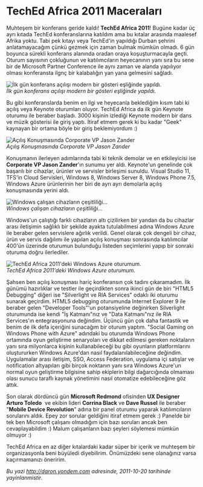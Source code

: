 # TechEd Africa 2011 Maceraları 

Muhteşem bir konferans geride kaldı! **TechEd Africa 2011**! Bugüne
kadar üç ayrı kıtada TechEd konferanslarına katıldım ama bu kıtalar
arasında maalesef Afrika yoktu. Tabi pek kıtayı veya TechEd'in yapıldığı
Durban şehrini anlatamayacağım çünkü gezmek için zaman bulmak mümkün
olmadı. 6 gün boyunca sürekli konferans alanında oradan oraya
koşuşturmacayla geçti. Oturum sayısının çokluğunun ve katılımcıların
heyecanının yanı sıra bu sene bir de Microsoft Partner Conference ile
aynı zaman ve alanda yapılıyor olması konferansta ilgnç bir kalabalığın
yan yana gelmesini sağladı.

![İlk gün konferans açılışı modern bir gösteri eşliğinde
yapıldı.](../media/TechEd_Africa_2011_Maceralari/DSC00207.jpg)\
*İlk gün konferans açılışı modern bir gösteri eşliğinde yapıldı.*

Bu gibi konferanslarda benim en ilgi ve heyecanla beklediğim kısım tabi
ki açılış veya Keynote oturumları oluyor. TechEd Africa da ilk gün
Keynote oturumu ile beraber başladı. 3000 kişinin izlediği Keynote
modern bir dans ve müzik gösterisi ile giriş yaptı. İtiraf etmem gerek
ki bu kadar "Geek" kaynayan bir ortama böyle bir giriş beklemiyordum :)

![Açılış Konuşmasında Corporate VP Jason
Zander](../media/TechEd_Africa_2011_Maceralari/DSC00215.jpg)\
*Açılış Konuşmasında Corporate VP Jason Zander*

Konuşmanın ilerleyen adımlarında tabi ki teknik demolar ve en
etkileyicisi ise **Corporate VP Jason Zander**'ın sunumu yer aldı.
Keynote'un genelinde çok başarılı bir cihazlar, ürünler ve servisler
birleşimi sunuldu. Visual Studio 11, TFS'in Cloud Servisleri, Windows 8,
Windows Server 8, Windows Phone 7.5, Windows Azure ürünlerinin her biri
de ayrı ayrı demolarla açılış konuşmasında yerini aldı.

![Windows çalışan cihazların
çeşitliliği...](../media/TechEd_Africa_2011_Maceralari/DSC00216.jpg)\
*Windows çalışan cihazların çeşitliliği...*

Windows'un çalıştığı farklı cihazların altı çizilirken bir yandan da bu
cihazlar arası iletişimin sağlıklı bir şekilde ayakta tutulabilmesi
adına Windows Azure ile beraber gelen servislere ağırlık verildi. Genel
olarak çok dengeli bir cihaz, ürün ve servis dağılımı ile yapılan açılış
konuşması sonrasında katılımcılar 400'ün üzerinde oturumun bulunduğu
listeden seçimlerini yapıp bir sonraki oturuma doğru ilerlediler.

![TechEd Africa 2011'deki Windows Azure
oturumum.](../media/TechEd_Africa_2011_Maceralari/DSC00232.jpg)\
*TechEd Africa 2011'deki Windows Azure oturumum.*

Şahsen ben açılış konuşması hariç konferansın çok tadını çıkaramadım.
İlk günümü hazırlıklar ve testler ile geçirdikten sonra ikinci gün de
biri "HTML5 Debugging" diğeri ise "Silverlight ve RIA Services" odaklı
iki oturumu sunarak geçirdim. HTML5 debugging oturumunda Internet
Explorer 9 ile beraber gelen "Developer Tools"'un potansiyeline
değinirken Silverlight oturumunda ise kendi "İş Katmanı"nız ve "Data
Katmanı"nız ile RIA Services'ın entegrasyonuna değindim. Üçüncü gün çok
daha fantastik ve benim de ilk defa içeriğini sunacağım bir oturum
yaptım. "Social Gaming on Windows Phone with Azure" adındaki bu oturumda
Windows Phone ortamında oyun geliştirme senaryoları ve dikkat edilmesi
gereken noktaların yanı sıra milyonlarca kişinin kullanabileceği bu gibi
oyunların platformlarını oluştururken Windows Azure'dan nasıl
faydalanılabileceğine değindim. Uygulamalar arası iletişim, SSO, Access
Federation, uygulama içi satışlar ve notification altyapıları gibi
birçok noktanın yanı sıra Windows Azure'un normal oyun geliştirme
bilgisine sahip ekiplerin bilgi dağarcığında olmaması olası sunucu
taraflı kaynak yönetimini nasıl otomatize edebileceğine göz attık.

Son olarak dördüncü gün **Microsoft Redmond** ofisinden **UX Designer
Arturo Toledo**  ve ekibin lideri **Corrina Black** ve **Dave Russel**
ile beraber "**Mobile Device Revolution**" adına bir panel oturumu
yaparak katılımcıların sorularını aldık. Epey zor sorular geldiğini
itiraf etmem gerek :) Panelde bir tek ben Microsoft çalışanı olmadığım
için bazı soruları ancak ben cevaplayabildim :) Malum çalışanların bazı
şeyleri söylemesi mümkün olmuyor :)

TechEd Africa en az diğer kıtalardaki kadar süper bir içerik ve muhteşem
bir organizasyonla beni büyüledi diyebilirim. Önümüzdeki sene olanağınız
varsa kaçırmamanızı öneririm.


*Bu yazi http://daron.yondem.com adresinde, 2011-10-20 tarihinde yayinlanmistir.*